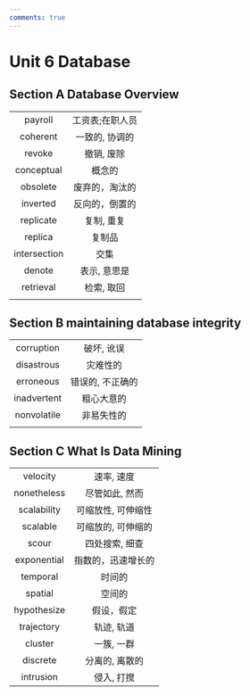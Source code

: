```yaml
---
comments: true
---
```


# Unit 6 Database  
## Section A  Database Overview  
|||
|:--:|:--:|
|payroll|工资表;在职人员|
|coherent|一致的, 协调的|
|revoke|撤销, 废除|
|conceptual|概念的|
|obsolete|废弃的，淘汰的|
|inverted|反向的，倒置的|
|replicate|复制, 重复|
|replica|复制品|
|intersection|交集|
|denote|表示, 意思是|
|retrieval|检索, 取回|
|||


## Section B  maintaining database integrity
|||
|:--:|:--:|
|corruption|破坏, 讹误|
|disastrous|灾难性的|
|erroneous|错误的, 不正确的|
|inadvertent|粗心大意的|
|nonvolatile|非易失性的|
|||

## Section C  What Is Data Mining 
|||
|:--:|:--:|
|velocity|速率, 速度|
|nonetheless|尽管如此, 然而|
|scalability|可缩放性, 可伸缩性|
|scalable|可缩放的, 可伸缩的|
|scour|四处搜索, 细查|
|exponential|指数的，迅速增长的|
|temporal|时间的|
|spatial|空间的|
|hypothesize|假设，假定|
|trajectory|轨迹, 轨道|
|cluster|一簇, 一群|
|discrete|分离的, 离散的|
|intrusion|侵入, 打搅|